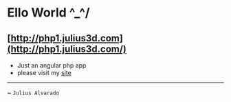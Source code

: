 # Ello World ^_^/
## [http://php1.julius3d.com](http://php1.julius3d.com/)
- Just an angular php app
- please visit my [site](http://julius3d.com)
___

~ `Julius Alvarado`